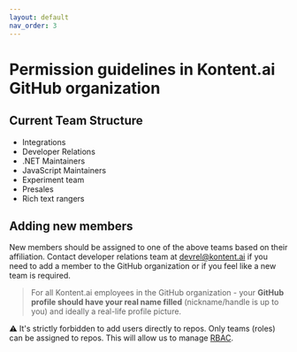 ```yaml
---
layout: default
nav_order: 3
---
```


# Permission guidelines in Kontent.ai GitHub organization

## Current Team Structure 

- Integrations
- Developer Relations
- .NET Maintainers
- JavaScript Maintainers
- Experiment team
- Presales
- Rich text rangers

## Adding new members
New members should be assigned to one of the above teams based on their affiliation. Contact developer relations team at devrel@kontent.ai if you need to add a member to the GitHub organization or if you feel like a new team is required.

> For all Kontent.ai employees in the GitHub organization - your **GitHub profile should have your real name filled** (nickname/handle is up to you) and ideally a real-life profile picture.

⚠️ It's strictly forbidden to add users directly to repos. Only teams (roles) can be assigned to repos. This will allow us to manage [RBAC](https://en.wikipedia.org/wiki/Role-based_access_control).
